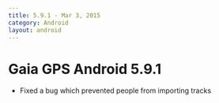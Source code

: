 ```yaml
---
title: 5.9.1 - Mar 3, 2015
category: Android
layout: android
---
```


# Gaia GPS Android 5.9.1

* Fixed a bug which prevented people from importing tracks
